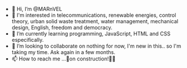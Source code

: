 - 👋 Hi, I’m @MARnVEL
- 👀 I'm interested in telecommunications, renewable energies, control theory, urban solid waste treatment, water management, mechanical design, English, freedom and democracy.
- 🌱 I’m currently learning programming, JavaScript, HTML and CSS especifically.
- 💞️ I’m looking to collaborate on nothing for now, I'm new in this.. so I'm taking my time. Ask again in a few months.
- 📫 How to reach me ...🚧on construction!🏴‍☠️

<!---
MARnVEL/MARnVEL is a ✨ special ✨ repository because its `README.md` (this file) appears on your GitHub profile.
You can click the Preview link to take a look at your changes.
--->
